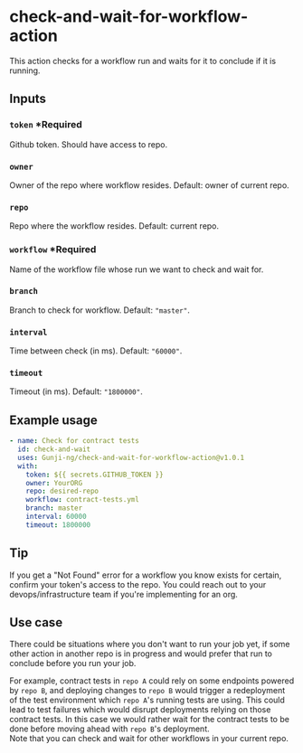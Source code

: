 # check-and-wait-for-workflow-action
This action checks for a workflow run and waits for it to conclude if it is running.

## Inputs

### `token` ***Required**
Github token. Should have access to repo.

### `owner`
Owner of the repo where workflow resides. Default: owner of current repo.

### `repo`
Repo where the workflow resides. Default: current repo.

### `workflow` ***Required**
Name of the workflow file whose run we want to check and wait for.

### `branch`
Branch to check for workflow. Default: `"master"`.

### `interval`
Time between check (in ms). Default: `"60000"`.

### `timeout`
Timeout (in ms). Default: `"1800000"`.

## Example usage

```yaml
- name: Check for contract tests
  id: check-and-wait
  uses: Gunji-ng/check-and-wait-for-workflow-action@v1.0.1
  with:
    token: ${{ secrets.GITHUB_TOKEN }}
    owner: YourORG
    repo: desired-repo
    workflow: contract-tests.yml
    branch: master
    interval: 60000
    timeout: 1800000
```

## Tip
If you get a "Not Found" error for a workflow you know exists for certain, confirm your token's access to the repo. You could reach out to your devops/infrastructure team if you're implementing for an org.

## Use case
There could be situations where you don't want to run your job yet, if some other action in another repo is in progress and would prefer that run to conclude before you run your job.  

For example, contract tests in `repo A` could rely on some endpoints powered by `repo B`, and deploying changes to `repo B` would trigger a redeployment of the test environment which `repo A`'s running tests are using. This could lead to test failures which would disrupt deployments relying on those contract tests. In this case we would rather wait for the contract tests to be done before moving ahead with `repo B`'s deployment.  
Note that you can check and wait for other workflows in your current repo.